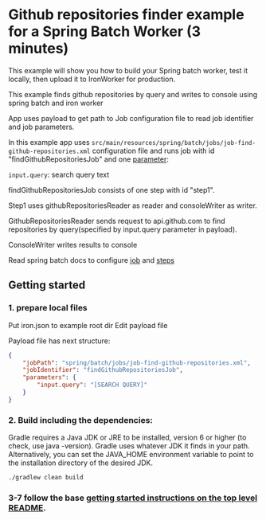 # Github repositories finder example for a Spring Batch Worker (3 minutes)

This example will show you how to build your Spring batch worker, test it locally, then upload it
to IronWorker for production.

This example finds github repositories by query and writes to console using spring batch and iron worker

App uses payload to get path to Job configuration file to read job identifier and job parameters.

In this example app uses `src/main/resources/spring/batch/jobs/job-find-github-repositories.xml` configuration file 
and runs job with id "findGithubRepositoriesJob" and one [parameter](http://docs.spring.io/spring-batch/trunk/reference/html/configureStep.html#late-binding):                                                                                                   

`input.query`: search query text

findGithubRepositoriesJob consists of one step with id "step1". 

Step1 uses githubRepositoriesReader as reader and consoleWriter as writer. 

GithubRepositoriesReader sends request to api.github.com to find repositories by query(specified by input.query parameter in payload). 

ConsoleWriter writes results to console

Read spring batch docs to configure [job](http://docs.spring.io/spring-batch/trunk/reference/html/configureJob.html) 
and [steps](http://docs.spring.io/spring-batch/trunk/reference/html/configureStep.html)

## Getting started

### 1. prepare local files

Put iron.json to example root dir
Edit payload file

Payload file has next structure:
```json
{
    "jobPath": "spring/batch/jobs/job-find-github-repositories.xml",
    "jobIdentifier": "findGithubRepositoriesJob",
    "parameters": {
        "input.query": "[SEARCH QUERY]"
    }
}
```

### 2. Build including the dependencies:

Gradle requires a Java JDK or JRE to be installed, version 6 or higher (to check, use java -version). 
Gradle uses whatever JDK it finds in your path. Alternatively, you can set the JAVA_HOME environment variable to point to the installation directory of the desired JDK.

```sh
./gradlew clean build
```

### 3-7 follow the base [getting started instructions on the top level README](https://github.com/BupycHuk/iron_worker_spring_batch).